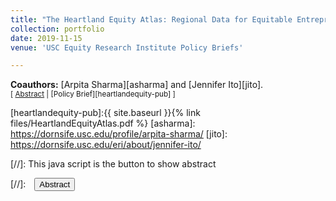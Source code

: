 ```yaml
---
title: "The Heartland Equity Atlas: Regional Data for Equitable Entrepreneurship (Policy Report)"
collection: portfolio
date: 2019-11-15
venue: 'USC Equity Research Institute Policy Briefs'

---
```


**Coauthors:** [Arpita Sharma][asharma] and [Jennifer Ito][jito].
<br>
<small>[ <a href="#/" onclick="visib('heartlandequity')">Abstract</a> | [Policy Brief][heartlandequity-pub] ]</small>

<div id="heartlandequity" style="display: none; text-align: justify; line-height: 1.2" ><small>
​This was one of the first projects I did as part of the research team at USC’s Equity Research Institute. We were interested in studying the entrepreneurial trends of minority businesses in the U.S. Midwest. To conduct this analysis, I meticulously scraped PolicyLink data from the National Equity Atlas, which captured demographic and entrepreneurial trends following the Great Recession. An excerpt of our work was later presented and published by the Kauffman Foundation.
</small><br><br/></div>

[heartlandequity-pub]:{{ site.baseurl }}{% link files/HeartlandEquityAtlas.pdf %}
[asharma]: https://dornsife.usc.edu/profile/arpita-sharma/
[jito]: https://dornsife.usc.edu/eri/about/jennifer-ito/


[//]: This java script is the button to show abstract
<script>
 function visib(id) {
  var x = document.getElementById(id);
  if (x.style.display === "block") {
    x.style.display = "none";
  } else {
    x.style.display = "block";
  }
}
</script>

[//]:&emsp;<button onclick="visib('polariz')" class="btn btn--inverse btn--small">Abstract</button>
